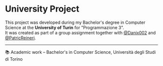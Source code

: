 # University Project

This project was developed during my Bachelor's degree in Computer Science at the **University of Turin** for "Programmazione 3".  
It was created as part of a group assignment together with [@Danix002](https://github.com/Danix002) and [@PatricReineri](https://github.com/PatricReineri).

---
📚 Academic work – Bachelor's in Computer Science, Università degli Studi di Torino
